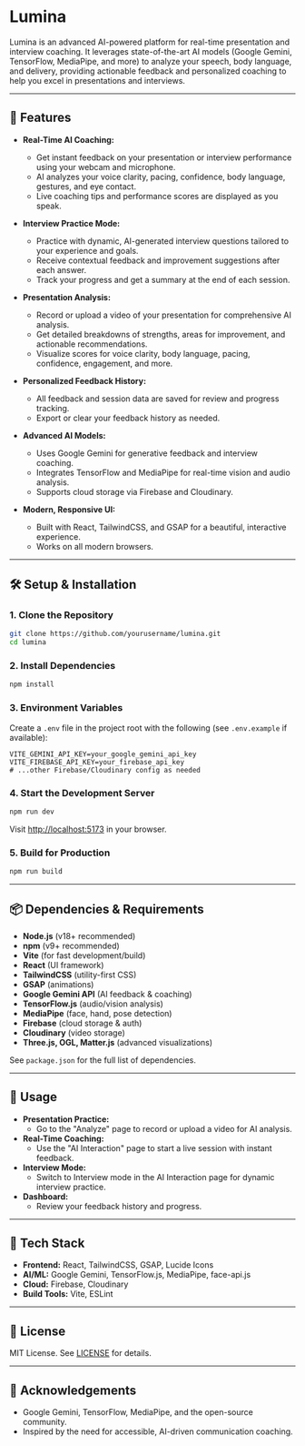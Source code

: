 # Lumina

Lumina is an advanced AI-powered platform for real-time presentation and interview coaching. It leverages state-of-the-art AI models (Google Gemini, TensorFlow, MediaPipe, and more) to analyze your speech, body language, and delivery, providing actionable feedback and personalized coaching to help you excel in presentations and interviews.

---

## 🚀 Features

- **Real-Time AI Coaching:**
  - Get instant feedback on your presentation or interview performance using your webcam and microphone.
  - AI analyzes your voice clarity, pacing, confidence, body language, gestures, and eye contact.
  - Live coaching tips and performance scores are displayed as you speak.

- **Interview Practice Mode:**
  - Practice with dynamic, AI-generated interview questions tailored to your experience and goals.
  - Receive contextual feedback and improvement suggestions after each answer.
  - Track your progress and get a summary at the end of each session.

- **Presentation Analysis:**
  - Record or upload a video of your presentation for comprehensive AI analysis.
  - Get detailed breakdowns of strengths, areas for improvement, and actionable recommendations.
  - Visualize scores for voice clarity, body language, pacing, confidence, engagement, and more.

- **Personalized Feedback History:**
  - All feedback and session data are saved for review and progress tracking.
  - Export or clear your feedback history as needed.

- **Advanced AI Models:**
  - Uses Google Gemini for generative feedback and interview coaching.
  - Integrates TensorFlow and MediaPipe for real-time vision and audio analysis.
  - Supports cloud storage via Firebase and Cloudinary.

- **Modern, Responsive UI:**
  - Built with React, TailwindCSS, and GSAP for a beautiful, interactive experience.
  - Works on all modern browsers.

---

## 🛠️ Setup & Installation

### 1. Clone the Repository

```bash
git clone https://github.com/yourusername/lumina.git
cd lumina
```

### 2. Install Dependencies

```bash
npm install
```

### 3. Environment Variables

Create a `.env` file in the project root with the following (see `.env.example` if available):

```
VITE_GEMINI_API_KEY=your_google_gemini_api_key
VITE_FIREBASE_API_KEY=your_firebase_api_key
# ...other Firebase/Cloudinary config as needed
```

### 4. Start the Development Server

```bash
npm run dev
```

Visit [http://localhost:5173](http://localhost:5173) in your browser.

### 5. Build for Production

```bash
npm run build
```

---

## 📦 Dependencies & Requirements

- **Node.js** (v18+ recommended)
- **npm** (v9+ recommended)
- **Vite** (for fast development/build)
- **React** (UI framework)
- **TailwindCSS** (utility-first CSS)
- **GSAP** (animations)
- **Google Gemini API** (AI feedback & coaching)
- **TensorFlow.js** (audio/vision analysis)
- **MediaPipe** (face, hand, pose detection)
- **Firebase** (cloud storage & auth)
- **Cloudinary** (video storage)
- **Three.js, OGL, Matter.js** (advanced visualizations)

See `package.json` for the full list of dependencies.

---

## 📖 Usage

- **Presentation Practice:**
  - Go to the "Analyze" page to record or upload a video for AI analysis.
- **Real-Time Coaching:**
  - Use the "AI Interaction" page to start a live session with instant feedback.
- **Interview Mode:**
  - Switch to Interview mode in the AI Interaction page for dynamic interview practice.
- **Dashboard:**
  - Review your feedback history and progress.

---

## 🤖 Tech Stack

- **Frontend:** React, TailwindCSS, GSAP, Lucide Icons
- **AI/ML:** Google Gemini, TensorFlow.js, MediaPipe, face-api.js
- **Cloud:** Firebase, Cloudinary
- **Build Tools:** Vite, ESLint

---

## 📝 License

MIT License. See [LICENSE](LICENSE) for details.

---

## 🙏 Acknowledgements

- Google Gemini, TensorFlow, MediaPipe, and the open-source community.
- Inspired by the need for accessible, AI-driven communication coaching.
